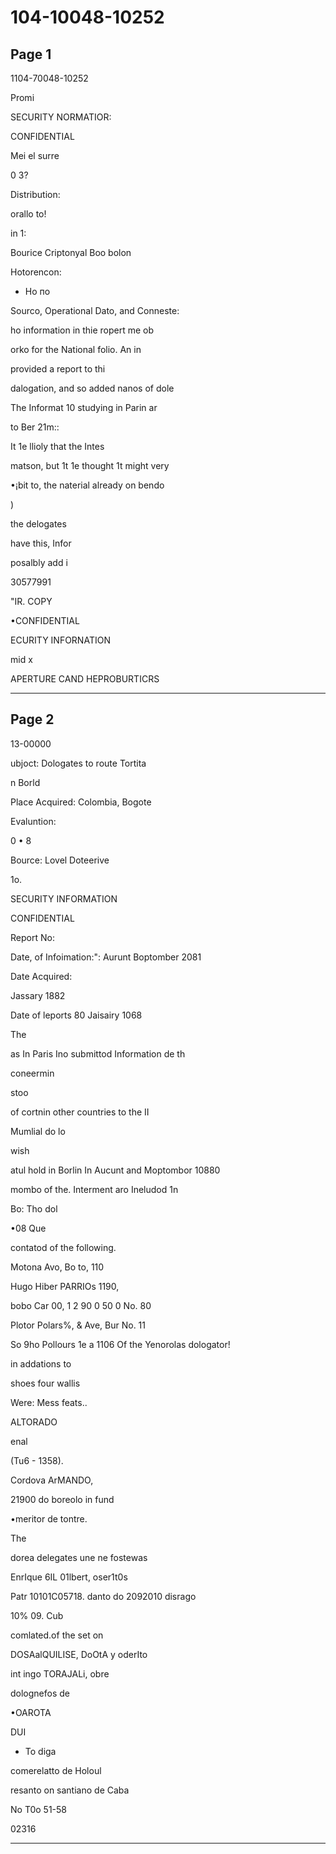# 104-10048-10252

## Page 1

1104-70048-10252

Promi

SECURITY NORMATIOR:

CONFIDENTIAL

Mei el surre

0 3?

Distribution:

orallo to!

in 1:

Bourice Criptonyal Boo bolon

Hotorencon:

- Но по

Sourco, Operational Dato, and Conneste:

ho information in thie ropert me ob

orko for the National folio. An in

provided a report to thi

dalogation, and so added nanos of dole

The Informat 10 studying in Parin ar

to Ber 21m::

It 1e llioly that the Intes

matson, but 1t 1e thought 1t might very

•¡bit to, the naterial already on bendo

)

the delogates

have this, Infor

posalbly add i

30577991

"IR. COPY

•CONFIDENTIAL

ECURITY INFORNATION

mid x

APERTURE CAND HEPROBURTICRS

---

## Page 2

13-00000

ubjoct: Dologates to route Tortita

n Borld

Place Acquired: Colombia, Bogote

Evaluntion:

0 • 8

Bource: Lovel Doteerive

1o.

SECURITY INFORMATION

CONFIDENTIAL

Report No:

Date, of Infoimation:": Aurunt Boptomber 2081

Date Acquired:

Jassary 1882

Date of leports 80 Jaisairy 1068

The

as In Paris Ino submittod Information de th

coneermin

stoo

of cortnin other countries to the II

Mumlial do lo

wish

atul hold in Borlin In Aucunt and Moptombor 10880

mombo of the. Interment aro Ineludod 1n

Bo: Tho dol

•08 Que

contatod of the following.

Motona Avo, Bo to, 110

Hugo Hiber PARRIOs 1190,

bobo Car 00, 1 2 90 0 50 0 No. 80

Plotor Polars%, & Ave, Bur No. 11

So 9ho Pollours 1e a 1106 Of the Yenorolas dologator!

in addations to

shoes four wallis

Were: Mess feats..

ALTORADO

enal

(Tu6 - 1358).

Cordova ArMANDO,

21900 do boreolo in fund

•meritor de tontre.

The

dorea delegates une ne fostewas

EnrIque 6IL 01lbert, oser1t0s

Patr 10101C05718. danto do 2092010 disrago

10% 09. Cub

comlated.of the set on

DOSAalQUILISE, DoOtA y oderIto

int ingo TORAJALi, obre

dolognefos de

•OAROTA

DUI

* To diga

comerelatto de Holoul

resanto on santiano de Caba

No T0o 51-58

02316

---

